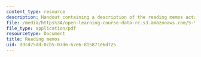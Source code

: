 ```yaml
---
content_type: resource
description: Handout containing a description of the reading memos activity.
file: /media/https%3A/open-learning-course-data-rc.s3.amazonaws.com/5-95j-teaching-college-level-science-and-engineering-spring-2009/ddcd75dd0cb507d667e6815871e6d725_MIT5_95js09_res03.pdf
file_type: application/pdf
resourcetype: Document
title: Reading memos
uid: ddcd75dd-0cb5-07d6-67e6-815871e6d725
---
```

